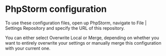 # PhpStorm configuration

To use these configuration files, open up PhpStorm, navigate to File | Settings Repository and specify the URL of this repository.

You can either select Overwrite Local or Merge, depending on whether you want to entirely overwrite your settings or manually merge this configuration with your current one.
